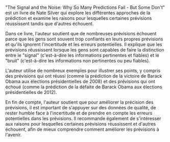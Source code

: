
"The Signal and the Noise: Why So Many Predictions Fail - But Some Don't" est un livre de Nate Silver qui explore les différentes approches de la prédiction et examine les raisons pour lesquelles certaines prévisions réussissent tandis que d'autres échouent.

Dans ce livre, l'auteur soutient que de nombreuses prévisions échouent parce que les gens sont souvent trop confiants en leurs propres prévisions et qu'ils ignorent l'incertitude et les erreurs potentielles. Il explique que les prévisions réussissent lorsque les gens sont capables de faire la distinction entre le "signal" (c'est-à-dire les informations pertinentes et fiables) et le "bruit" (c'est-à-dire les informations non pertinentes ou peu fiables).

L'auteur utilise de nombreux exemples pour illustrer ses points, y compris des prévisions qui ont réussi (comme la prédiction de la victoire de Barack Obama aux élections présidentielles de 2008) et des prévisions qui ont échoué (comme la prédiction de la défaite de Barack Obama aux élections présidentielles de 2012).

En fin de compte, l'auteur soutient que pour améliorer la précision des prévisions, il est important de s'appuyer sur des données de qualité, de rester humble face à l'incertitude et de prendre en compte les erreurs potentielles dans les prévisions. Il recommande également de s'intéresser aux raisons pour lesquelles certaines prévisions réussissent et d'autres échouent, afin de mieux comprendre comment améliorer les prévisions à l'avenir.
